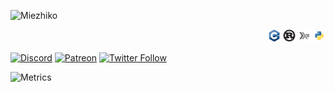 <p>
  <img src="https://github-readme-streak-stats.herokuapp.com/?user=Miezhiko&theme=tokyonight&hide_border=true&background=FF2D2D00" alt="Miezhiko" />
</p>

<p align="right">
<code><img height="20" src="https://raw.githubusercontent.com/github/explore/80688e429a7d4ef2fca1e82350fe8e3517d3494d/topics/cpp/cpp.png"></code>
<code><img height="20" src="https://raw.githubusercontent.com/github/explore/80688e429a7d4ef2fca1e82350fe8e3517d3494d/topics/rust/rust.png"></code>
<code><img height="20" src="https://raw.githubusercontent.com/github/explore/80688e429a7d4ef2fca1e82350fe8e3517d3494d/topics/haskell/haskell.png"></code>
<code><img height="20" src="https://raw.githubusercontent.com/github/explore/80688e429a7d4ef2fca1e82350fe8e3517d3494d/topics/python/python.png"></code>
</p>

[![Discord](https://img.shields.io/discord/611822838831251466?label=Discord)](https://discord.gg/GdzjVvD)
[![Patreon](https://img.shields.io/endpoint.svg?url=https%3A%2F%2Fshieldsio-patreon.vercel.app%2Fapi%3Fusername%3DMiezhiko%26type%3Dpatrons&style=flat)](https://patreon.com/Miezhiko)
[![Twitter Follow](https://img.shields.io/twitter/follow/Miezhiko.svg?style=social)](https://twitter.com/Miezhiko)

![Metrics](https://metrics.lecoq.io/Miezhiko?base.header=0&base.activity=0&base.community=0&base.repositories=0&base.metadata=1&isocalendar=0&tweets=1&isocalendar.duration=half-year&tweets.attachments=true&tweets.limit=1&tweets.user=Miezhiko&config.timezone=Europe%2FMoscow)
